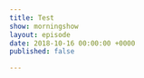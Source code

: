 ```yaml
---
title: Test
show: morningshow
layout: episode
date: 2018-10-16 00:00:00 +0000
published: false

---
```

